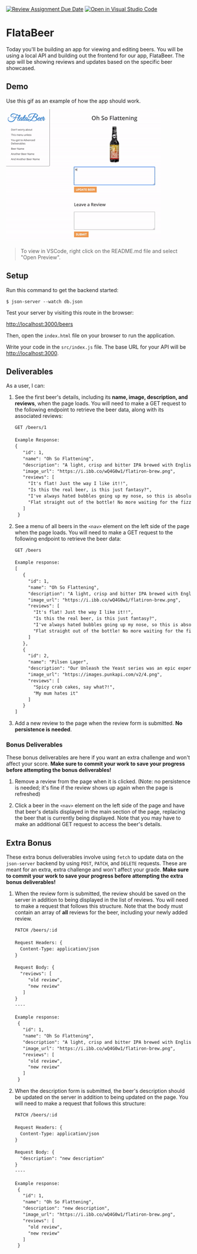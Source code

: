 [![Review Assignment Due Date](https://classroom.github.com/assets/deadline-readme-button-24ddc0f5d75046c5622901739e7c5dd533143b0c8e959d652212380cedb1ea36.svg)](https://classroom.github.com/a/fwzwa27_)
[![Open in Visual Studio Code](https://classroom.github.com/assets/open-in-vscode-718a45dd9cf7e7f842a935f5ebbe5719a5e09af4491e668f4dbf3b35d5cca122.svg)](https://classroom.github.com/online_ide?assignment_repo_id=12379031&assignment_repo_type=AssignmentRepo)
# FlataBeer

Today you'll be building an app for viewing and editing beers. You will be using
a local API and building out the frontend for our app, FlataBeer. The app will be showing reviews and updates based on the specific beer showcased.

## Demo

Use this gif as an example of how the app should work.

![demo gif](/assets/demo.gif)

> To view in VSCode, right click on the README.md file and select "Open Preview".

## Setup

Run this command to get the backend started:

```console
$ json-server --watch db.json
```

Test your server by visiting this route in the browser:

[http://localhost:3000/beers](http://localhost:3000/beers)

Then, open the `index.html` file on your browser to run the application.

Write your code in the `src/index.js` file. The base URL for your API will be
[http://localhost:3000](http://localhost:3000).

## Deliverables

As a user, I can:

1. See the first beer's details, including its **name, image, description, and
   reviews**, when the page loads. You will need to make a GET request to the
   following endpoint to retrieve the beer data, along with its associated
   reviews:

   ```txt
   GET /beers/1

   Example Response:
   {
      "id": 1,
      "name": "Oh So Flattening",
      "description": "A light, crisp and bitter IPA brewed with English and American hops. A small batch brewed only once.",
      "image_url": "https://i.ibb.co/wQ4G0w1/flatiron-brew.png",
      "reviews": [
        "It's flat! Just the way I like it!!",
        "Is this the real beer, is this just fantasy?",
        "I've always hated bubbles going up my nose, so this is absolutely delightful.",
        "Flat straight out of the bottle! No more waiting for the fizziness to subside. Thank you FlattaBeer!! I love you!!!"
      ]
    }
   ```

2. See a menu of all beers in the `<nav>` element on the left side of the page
   when the page loads. You will need to make a GET request to the following
   endpoint to retrieve the beer data:

   ```txt
   GET /beers

   Example response:
   [
      {
        "id": 1,
        "name": "Oh So Flattening",
        "description": "A light, crisp and bitter IPA brewed with English and American hops. A small batch brewed only once.",
        "image_url": "https://i.ibb.co/wQ4G0w1/flatiron-brew.png",
        "reviews": [
          "It's flat! Just the way I like it!!",
          "Is this the real beer, is this just fantasy?",
          "I've always hated bubbles going up my nose, so this is absolutely delightful.",
          "Flat straight out of the bottle! No more waiting for the fizziness to subside. Thank you FlattaBeer!! I love you!!!"
        ]
      },
      {
        "id": 2,
        "name": "Pilsen Lager",
        "description": "Our Unleash the Yeast series was an epic experiment into the differences in aroma and flavour provided by switching up your yeast. We brewed up a wort with a light caramel note and some toasty biscuit flavour, and hopped it with Amarillo and Centennial for a citrusy bitterness. Everything else is down to the yeast. Pilsner yeast ferments with no fruity esters or spicy phenols, although it can add a hint of butterscotch.",
        "image_url": "https://images.punkapi.com/v2/4.png",
        "reviews": [
          "Spicy crab cakes, say what?!",
          "My mum hates it"
        ]
      }
   ]
   ```

3. Add a new review to the page when the review form is submitted. **No
   persistence is needed**.

### Bonus Deliverables

These bonus deliverables are here if you want an extra challenge and won't
affect your score. **Make sure to commit your work to save your progress before
attempting the bonus deliverables!**

1. Remove a review from the page when it is clicked. (Note: no persistence is
   needed; it's fine if the review shows up again when the page is refreshed)

2. Click a beer in the `<nav>` element on the left side of the page and have
   that beer's details displayed in the main section of the page, replacing the
   beer that is currently being displayed. Note that you may have to make an
   additional GET request to access the beer's details.

## Extra Bonus

These extra bonus deliverables involve using `fetch` to update data on the
`json-server` backend by using `POST`, `PATCH`, and `DELETE` requests. These are
meant for an extra, extra challenge and won't affect your grade. **Make sure to
commit your work to save your progress before attempting the extra bonus
deliverables!**

1. When the review form is submitted, the review should be saved on the server
   in addition to being displayed in the list of reviews. You will need to make
   a request that follows this structure. Note that the body must contain an
   array of **all** reviews for the beer, including your newly added review.

   ```txt
   PATCH /beers/:id

   Request Headers: {
     Content-Type: application/json
   }

   Request Body: {
     "reviews": [
        "old review",
        "new review"
      ]
   }
   ----

   Example response:
    {
      "id": 1,
      "name": "Oh So Flattening",
      "description": "A light, crisp and bitter IPA brewed with English and American hops. A small batch brewed only once.",
      "image_url": "https://i.ibb.co/wQ4G0w1/flatiron-brew.png",
      "reviews": [
        "old review",
        "new review"
      ]
    }
   ```

2. When the description form is submitted, the beer's description should be
   updated on the server in addition to being updated on the page. You will need
   to make a request that follows this structure:

   ```txt
   PATCH /beers/:id

   Request Headers: {
     Content-Type: application/json
   }

   Request Body: {
     "description": "new description"
   }
   ----

   Example response:
    {
      "id": 1,
      "name": "Oh So Flattening",
      "description": "new description",
      "image_url": "https://i.ibb.co/wQ4G0w1/flatiron-brew.png",
      "reviews": [
        "old review",
        "new review"
      ]
    }
   ```
